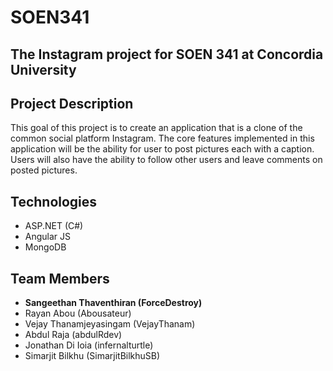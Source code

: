# SOEN341

## The Instagram project for SOEN 341 at Concordia University

## Project Description
This goal of this project is to create an application that is a clone of the common social platform Instagram. The core features implemented in this application will be the ability for user to post pictures each with a caption. Users will also have the ability to follow other users and leave comments on posted pictures. 

## Technologies
* ASP.NET (C#)
* Angular JS
* MongoDB


## Team Members
* **Sangeethan Thaventhiran (ForceDestroy)**
* Rayan Abou (Abousateur)
* Vejay Thanamjeyasingam (VejayThanam)
* Abdul Raja (abdulRdev)
* Jonathan Di Ioia (infernalturtle)
* Simarjit Bilkhu (SimarjitBilkhuSB)